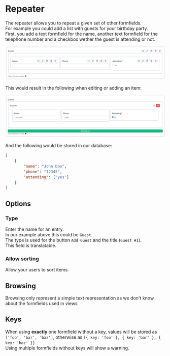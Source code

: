 # Repeater

The repeater allows you to repeat a given set of other formfields.  
For example you could add a list with guests for your birthday party.  
First, you add a text formfield for the name, another text formfield for the telephone number and a checkbox wether the guest is attending or not.

![Repeater in the BREAD builder](/formfields/repeater/repeater-builder.png) 

This would result in the following when editing or adding an item:

![Repeater in a BREAD](/formfields/repeater/repeater-bread.png) 

And the following would be stored in our database:

```json
[
    {
        "name": "John Doe",
        "phone": "12345",
        "attending": ["yes"]
    }
]
```

## Options

### Type

Enter the name for an entry.    
In our example above this could be `Guest`.  
The type is used for the button `Add Guest` and the title (`Guest #1`).  
This field is translatable.

### Allow sorting

Allow your users to sort items.

## Browsing

Browsing only represent a simple text representation as we don't know about the formfields used in views

## Keys

When using **exactly** one formfield without a key, values will be stored as `['foo', 'bar', 'baz']`, otherwise as `[{ key: 'foo' }, { key: 'bar' }, { key: 'baz' }]`.  
Using multiple formfields without keys will show a warning.